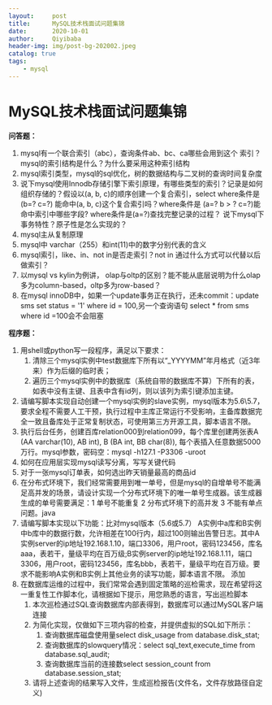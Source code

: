 ```yaml
---
layout:     post                    
title:      MySQL技术栈面试问题集锦
date:       2020-10-01             
author:     Qiyibaba               
header-img: img/post-bg-202002.jpeg   
catalog: true                     
tags:                               
    - mysql
---
```



# MySQL技术栈面试问题集锦

**问答题：**

1. mysql有一个联合索引（abc），查询条件ab、bc、ca哪些会用到这个 索引？mysql的索引结构是什么？为什么要采用这种索引结构
2. mysql索引类型，mysql的sql优化，树的数据结构与二叉树的查询时间复杂度
3. 说下mysql使用Innodb存储引擎下索引原理，有哪些类型的索引？记录是如何组织存储的？假设以(a, b, c)的顺序创建一个复合索引，select where条件是(b=? c=?) 能命中(a, b, c)这个复合索引吗？where条件是 (a=? b > ? c=?)能命中索引中哪些字段? where条件是(a=?)查找完整记录的过程？ 说下mysql下事务特性？原子性是怎么实现的？
4. mysql主从复制原理
5. mysql中 varchar（255）和int(11)中的数字分别代表的含义
6. mysql索引，like、in、not in是否走索引？not in 通过什么方式可以代替以后做索引？
7. 以mysql vs kylin为例讲， olap与oltp的区别？能不能从底层说明为什么olap多为column-based，oltp多为row-based？
8. 在mysql innoDB中，如果一个update事务正在执行，还未commit：update sms set status = '1' where id = 100,另一个查询语句 select * from sms where id =100会不会阻塞

**程序题：**

1. 用shell或python写一段程序，满足以下要求：
   1. 清除三个mysql实例中test数据库下所有以“_YYYYMM”年月格式（近3年来）作为后缀的临时表；
   2. 遍历三个mysql实例中的数据库（系统自带的数据库不算）下所有的表，如表中没有主键、且表中含有id列，则以该列为索引键添加主键。
2. 请编写脚本实现自动创建一个mysql实例的slave实例，mysql版本为5.6\5.7，要求全程不需要人工干预，执行过程中主库正常运行不受影响，主备库数据完全一致且备库处于正常复制状态，可使用第三方开源工具，脚本语言不限。
3. 执行后台任务，创建百库relation000到relation099，每个库里创建两张表A (AA varchar(10), AB int), B (BA int, BB char(8)), 每个表插入任意数据5000万行。mysql参数，密码空：mysql -h127.1 -P3306 -uroot
4. 如何在应用层实现mysql读写分离，写写关键代码 
5. 对于一张mysql订单表，如何选出昨天销量最高的商品id 
6.  在分布式环境下，我们经常需要用到唯一单号，但是mysql的自增单号不能满足高并发的场景，请设计实现一个分布式环境下的唯一单号生成器。该生成器生成的单号需要满足：1 单号不能重复 2 分布式环境下的高并发 3 不能有单点问题。java
7. 请编写脚本实现以下功能：比对mysql版本（5.6或5.7） A实例中a库和B实例中b库中的数据行数，允许相差在100行内，超过100则输出告警日志。其中A实例server的ip地址192.168.1.10，端口3306，用户root，密码123456，库名aaa，表若干，量级平均在百万级;B实例server的ip地址192.168.1.11，端口3306，用户root，密码123456，库名bbb，表若干，量级平均在百万级。要求不能影响A实例和B实例上其他业务的读写功能，脚本语言不限。 添加
8. 在数据库运维的过程中，我们常常会遇到固定策略的巡检需求，现在希望将这一重复性工作脚本化，请根据如下提示，用您熟悉的语言，写出巡检脚本
   1. 本次巡检通过SQL查询数据库内部表得到，数据库可以通过MySQL客户端连接
   2. 为简化实现，仅做如下三项内容的检查，并提供虚拟的SQL如下所示：
      1. 查询数据库磁盘使用量select disk_usage from database.disk_stat;
      2. 查询数据库的slowquery情况：select sql_text,execute_time from database.sql_audit;
      3. 查询数据库当前的连接数select session_count from database.session_stat;
   3. 请将上述查询的结果写入文件，生成巡检报告(文件名，文件存放路径自定义) 
